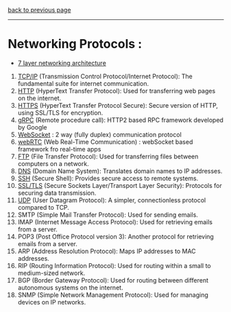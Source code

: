 [back to previous page](../core-cs-content.md)

--- 

# Networking Protocols : 

- [7 layer networking architecture](./7-layered-OSI-model.md)

1. [TCP/IP](./TCP-IP.md) (Transmission Control Protocol/Internet Protocol): The fundamental suite for internet communication.
2. [HTTP](./http.md) (HyperText Transfer Protocol): Used for transferring web pages on the internet.
3. [HTTPS](./https.md) (HyperText Transfer Protocol Secure): Secure version of HTTP, using SSL/TLS for encryption.
4. [gRPC](./gRPC.md) (Remote procedure call): HTTP2 based RPC framework developed by Google
5. [WebSocket](websockets.md) : 2 way (fully duplex) communication protocol
6. [webRTC](./webRTC.md) (Web Real-Time Communication) : webSocket based framework fro real-time apps
7. [FTP](./ftp.md) (File Transfer Protocol): Used for transferring files between computers on a network.
8. [DNS](./dns.md) (Domain Name System): Translates domain names to IP addresses.
9. [SSH](./ssh.md) (Secure Shell): Provides secure access to remote systems.
10. [SSL/TLS](./ssl-tls.md) (Secure Sockets Layer/Transport Layer Security): Protocols for securing data transmission.
11. [UDP](./udp.md) (User Datagram Protocol): A simpler, connectionless protocol compared to TCP.
12. SMTP (Simple Mail Transfer Protocol): Used for sending emails.
13. IMAP (Internet Message Access Protocol): Used for retrieving emails from a server.
14. POP3 (Post Office Protocol version 3): Another protocol for retrieving emails from a server.
15. ARP (Address Resolution Protocol): Maps IP addresses to MAC addresses.
16. RIP (Routing Information Protocol): Used for routing within a small to medium-sized network.
17. BGP (Border Gateway Protocol): Used for routing between different autonomous systems on the internet.
18. SNMP (Simple Network Management Protocol): Used for managing devices on IP networks.